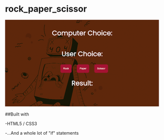 # rock_paper_scissor

![](./src/screenshot.png)

##Built with

-HTML5 / CSS3

-...And a whole lot of "if" statements
